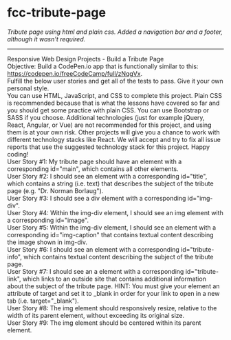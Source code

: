 # fcc-tribute-page

*Tribute page using html and plain css. Added a navigation bar and a footer, although it wasn't required.*

---

Responsive Web Design Projects - Build a Tribute Page <br>
Objective: Build a CodePen.io app that is functionally similar to this: https://codepen.io/freeCodeCamp/full/zNqgVx. <br>
Fulfill the below user stories and get all of the tests to pass. Give it your own personal style. <br>
You can use HTML, JavaScript, and CSS to complete this project. Plain CSS is recommended because that is what the lessons have covered so far and you should get some practice with plain CSS. You can use Bootstrap or SASS if you choose. Additional technologies (just for example jQuery, React, Angular, or Vue) are not recommended for this project, and using them is at your own risk. Other projects will give you a chance to work with different technology stacks like React. We will accept and try to fix all issue reports that use the suggested technology stack for this project. Happy coding! <br>
User Story #1: My tribute page should have an element with a corresponding id="main", which contains all other elements. <br>
User Story #2: I should see an element with a corresponding id="title", which contains a string (i.e. text) that describes the subject of the tribute page (e.g. "Dr. Norman Borlaug"). <br>
User Story #3: I should see a div element with a corresponding id="img-div". <br>
User Story #4: Within the img-div element, I should see an img element with a corresponding id="image". <br>
User Story #5: Within the img-div element, I should see an element with a corresponding id="img-caption" that contains textual content describing the image shown in img-div. <br>
User Story #6: I should see an element with a corresponding id="tribute-info", which contains textual content describing the subject of the tribute page. <br>
User Story #7: I should see an a element with a corresponding id="tribute-link", which links to an outside site that contains additional information about the subject of the tribute page. HINT: You must give your element an attribute of target and set it to _blank in order for your link to open in a new tab (i.e. target="_blank"). <br>
User Story #8: The img element should responsively resize, relative to the width of its parent element, without exceeding its original size. <br>
User Story #9: The img element should be centered within its parent element. <br>

